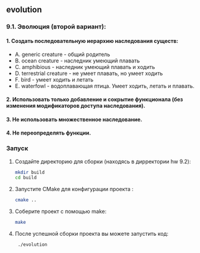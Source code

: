 ## evolution 
### 9.1. Эволюция (второй вариант):
#### 1. Создать последовательную иерархию наследования существ:
   - A. generic creature - общий родитель
   - B. ocean creature - наследник умеющий плавать
   - C. amphibious - наследник умеющий плавать и ходить
   - D. terrestrial creature - не умеет плавать, но умеет ходить
   - F. bird - умеет ходить и летать
   - E. waterfowl - водоплавающая птица. Умеет ходить, летать и плавать.
#### 2. Использовать только добавление и сокрытие функционала (без изменения модификаторов доступа наследования).
#### 3. Не использовать множественное наследование.
#### 4. Не переопределять функции.


### Запуск

1. Создайте директорию для сборки (находясь в дирректории hw 9.2):
   ```sh
   mkdir build
   cd build
   ```
2. Запустите CMake для конфигурации проекта :

   ```sh
   cmake ..
   ```


3. Соберите проект с помощью make:
   ```sh
   make
   ```
4. После успешной сборки проекта вы можете запустить код:
   ```sh
    ./evolution
   ```

